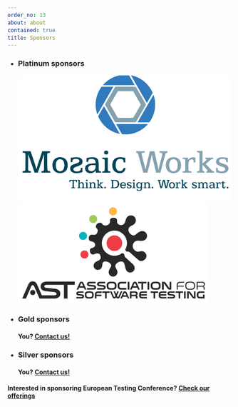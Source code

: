 ```yaml
---
order_no: 13
about: about
contained: true
title: Sponsors
---
```


<ul id="sponsor-groups" class="list-unstyled">
<li class="active platinum-sponsor">
  <h3>Platinum sponsors</h3>
  <p class="sponsors">
	  <span class="sponsor">
	    <a href="http://mozaicworks.com/"><img src="/images/sponsors/mozaic_works.png" alt="Mozaic Works"></a> 
	  </span>
	  <span class="sponsor ">
	    <a href="http://www.associationforsoftwaretesting.org/"><img src="/images/sponsors/AssociationForSoftwareTesting.png" alt="Association For Software Testing"></a> 
	  </span>
  </p>
</li>
<li class="next gold-sponsor">
  <h3>Gold sponsors</h3>
  <p class="sponsor">
    <h4>You? <a href="mailto:contact@europeantestingconference.eu">Contact us!</a></h4> 
  </p>
</li>
<li class="silver-sponsor">
  <h3>Silver sponsors</h3>
  <p class="sponsor">
    <h4>You? <a href="mailto:contact@europeantestingconference.eu">Contact us!</a></h4> 
  </p>
</li>
</ul>
<h4>Interested in sponsoring European Testing Conference? <a href="/sponsorship/#sponsorship-portfolio">Check our offerings</a></h4>